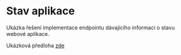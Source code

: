 # Stav aplikace
Ukázka řešení implementace endpointu dávajícího informaci o stavu webové aplikace.

Ukázková předloha [zde](https://medium.com/asos-techblog/implementing-net-core-2-2-health-checks-7f813fd71772)